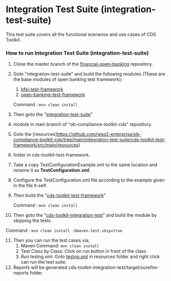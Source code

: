 # Integration Test Suite (integration-test-suite)

This test suite covers all the functional scenarios and use cases of CDS Toolkit.

### How to run Integration Test Suite (integration-test-suite)

1. Clone the master branch of the [financial-open-banking](https://github.com/wso2-enterprise/financial-open-banking/tree/master) repository.
2. Goto "integration-test-suite" and build the following modules (These are the base modules of open banking test framework);
   1. [bfsi-test-framework](https://github.com/wso2-enterprise/financial-open-banking/tree/master/integration-test-suite/bfsi-test-framework)
   2. [open-banking-test-framework](https://github.com/wso2-enterprise/financial-open-banking/tree/master/integration-test-suite/open-banking-test-framework)

    Command : `mvn clean install`

3. Then goto the "[integration-test-suite](https://github.com/wso2-enterprise/ob-compliance-toolkit-cds/tree/main/integration-test-suite)" 
4. module in main branch of "ob-compliance-toolkit-cds" repository.
5. Goto the [resources]https://github.com/wso2-enterprise/ob-compliance-toolkit-cds/tree/main/integration-test-suite/cds-toolkit-test-framework/src/main/resources) 
6. folder in cds-toolkit-test-framework.
7. Take a copy TestConfigurationExample.xml to the same location and rename it as **TestConfiguration.xml**.
8. Configure the TestConfiguration.xml file according to the example given in the file it-self.
9. Then build the "[cds-toolkit-test-framework](cds-toolkit-test-framework)" 

   Command : `mvn clean install`

10. Then goto the "[cds-toolkit-integration-test](cds-toolkit-integration-test)" and build the module by skipping the tests.

   Command : `mvn clean install -Dmaven.test.skip=true`

11. Then you can run the test cases via;
    1. Maven Command: `mvn clean install`
    2. Test Class by Class: Click on run button in front of the class
    3. Run testng.xml: Goto [testng.xml](integration-test-suite/cds-toolkit-integration-test/src/test/resources/testng.xml) 
    in resources folder and right click can run the test suite.
12. Reports will be generated cds-toolkit-integration-test/target/surefire-reports folder.
